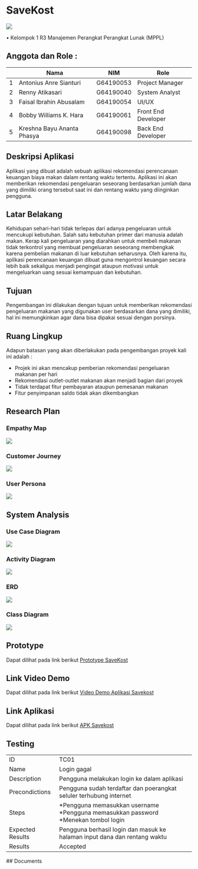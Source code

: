 # SaveKost
 <img src="https://github.com/Faisalia/mabatua/blob/main/assets/images/logo.png?raw=true">
 
  • Kelompok 1 R3 Manajemen Perangkat Perangkat Lunak (MPPL)

## Anggota dan Role :
<table>
    <thead>
        <tr>
            <th></th>
            <th>Nama</th>
            <th>NIM</th>
            <th>Role</th>
        </tr>
    </thead>
    <tbody>
        <tr>
            <td>1</td>
            <td>Antonius Anre Sianturi</td>
            <td>G64190053</td>
            <td>Project Manager</td>
        </tr>
        <tr>
            <td>2</td>
            <td>Renny Atikasari</td>
            <td>G64190040</td>
            <td>System Analyst</td>
        </tr>
        <tr>
            <td>3</td>
            <td>Faisal Ibrahin Abusalam</td>
            <td>G64190054</td>
            <td>UI/UX</td>
        </tr>
        <tr>
            <td>4</td>
            <td>Bobby Williams K. Hara</td>
            <td>G64190061</td>
            <td>Front End Developer</td>
        </tr>
        <tr>
            <td>5</td>
            <td>Kreshna Bayu Ananta Phasya</td>
            <td>G64190098</td>
            <td>Back End Developer</td>
        </tr>
    </tbody>
</table>

## Deskripsi Aplikasi
Aplikasi yang dibuat adalah sebuah aplikasi rekomendasi perencanaan keuangan biaya makan dalam rentang waktu tertentu. Aplikasi ini akan memberikan rekomendasi pengeluaran seseorang berdasarkan jumlah dana yang dimiliki orang tersebut saat ini dan rentang waktu yang diinginkan pengguna.

## Latar Belakang
Kehidupan sehari-hari tidak terlepas dari adanya pengeluaran untuk mencukupi kebutuhan. Salah satu kebutuhan primer dari manusia adalah makan. Kerap kali pengeluaran yang diarahkan untuk membeli makanan tidak terkontrol yang membuat pengeluaran seseorang membengkak karena pembelian makanan di luar kebutuhan seharusnya. Oleh karena itu, aplikasi perencanaan keuangan dibuat guna mengontrol keuangan secara lebih baik sekaligus menjadi pengingat ataupun motivasi untuk mengeluarkan uang sesuai kemampuan dan kebutuhan.

## Tujuan
Pengembangan ini dilakukan dengan tujuan untuk memberikan rekomendasi pengeluaran makanan yang digunakan user berdasarkan dana yang dimiliki, hal ini memungkinkan agar dana bisa dipakai sesuai dengan porsinya.

## Ruang Lingkup
Adapun batasan yang akan diberlakukan pada pengembangan proyek kali ini adalah :
* Projek ini akan mencakup pemberian rekomendasi pengeluaran makanan per hari
* Rekomendasi outlet-outlet makanan akan menjadi bagian dari proyek
* Tidak terdapat fitur pembayaran ataupun pemesanan makanan
* Fitur penyimpanan saldo tidak akan dikembangkan

## Research Plan
   ### Empathy Map
   <img src="https://github.com/Faisalia/mabatua/blob/main/Research%20Plan/Empathy%20Map.png?raw=true">
   
   ### Customer Journey
   <img src="https://github.com/Faisalia/mabatua/blob/main/Research%20Plan/Customer%20Journey.png?raw=true">
   
   ### User Persona
   <img src="https://github.com/Faisalia/mabatua/blob/main/Research%20Plan/User%20Persona.png?raw=true">
   
## System Analysis
   ### Use Case Diagram
  <img src="https://github.com/Faisalia/mabatua/blob/main/System%20Analyst/Use%20Case%20-%20Save%20Kost.jpg?raw=true">
  
   ### Activity Diagram
   <img src="https://github.com/Faisalia/mabatua/blob/main/System%20Analyst/Activity%20Diagram%20-%20Save%20Kost.jpg?raw=true">
   
   ### ERD
   <img src="https://github.com/Faisalia/mabatua/blob/main/System%20Analyst/ERD%20-%20Save%20Kost.png?raw=true">
   
   ### Class Diagram
   <img src="https://github.com/Faisalia/mabatua/blob/main/System%20Analyst/Class%20Diagram%20-%20Save%20Kost.png?raw=true">
   
## Prototype
Dapat dilihat pada link berikut <a href="https://www.figma.com/proto/o0rv4COFL3Mg1k44Tf7Tmi/SaveKost?node-id=12%3A19&scaling=min-zoom&page-id=9%3A85&starting-point-node-id=12%3A19" target="_blank">Prototype SaveKost</a>

## Link Video Demo
Dapat dilihat pada link berikut <a href="https://drive.google.com/file/d/1e-v465rF0VzXwBoo65sx7CCz3lyRq6xT/view?usp=drivesdk" target="_blank">Video Demo Aplikasi Savekost</a>

## Link Aplikasi
Dapat dilihat pada link berikut <a href="https://drive.google.com/file/d/1dCzf-q4iQ-97j8Y-sldPqGzBVMX6vA4d/view?usp=drivesdk" target="_blank">APK Savekost</a>

## Testing
<table>
    <tbody>
        <tr>
            <td>ID</td>
            <td>TC01</td>
        </tr>
        <tr>
            <td>Name</td>
            <td>Login gagal</td>
        </tr>
        <tr>
            <td>Description</td>
            <td>Pengguna melakukan login ke dalam aplikasi</td>
        </tr>
        <tr>
            <td>Precondictions</td>
            <td>Pengguna sudah terdaftar dan poerangkat seluler terhubung internet</td>
        </tr>
        <tr>
            <td>Steps</td>
            <td> *Pengguna memasukkan username
                 *Pengguna memasukkan password
                 *Menekan tombol login</td>
        </tr>
        <tr>
            <td>Expected Results</td>
            <td>Pengguna berhasil login dan masuk ke halaman input dana dan rentang waktu</td>
        </tr>
        <tr>
            <td>Results</td>
            <td>Accepted</td>
        </tr>
    </tbody>
</table>
## Documents

